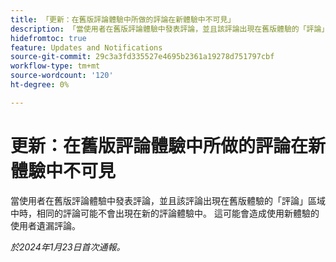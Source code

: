 ```yaml
---
title: 「更新：在舊版評論體驗中所做的評論在新體驗中不可見」
description: 「當使用者在舊版評論體驗中發表評論，並且該評論出現在舊版體驗的「評論」區域中時，相同的評論可能不會出現在新的評論體驗中。 這可能會造成使用新體驗的使用者遺漏評論。」
hidefromtoc: true
feature: Updates and Notifications
source-git-commit: 29c3a3fd335527e4695b2361a19278d751797cbf
workflow-type: tm+mt
source-wordcount: '120'
ht-degree: 0%

---
```



# 更新：在舊版評論體驗中所做的評論在新體驗中不可見

當使用者在舊版評論體驗中發表評論，並且該評論出現在舊版體驗的「評論」區域中時，相同的評論可能不會出現在新的評論體驗中。 這可能會造成使用新體驗的使用者遺漏評論。


_於2024年1月23日首次通報。_
